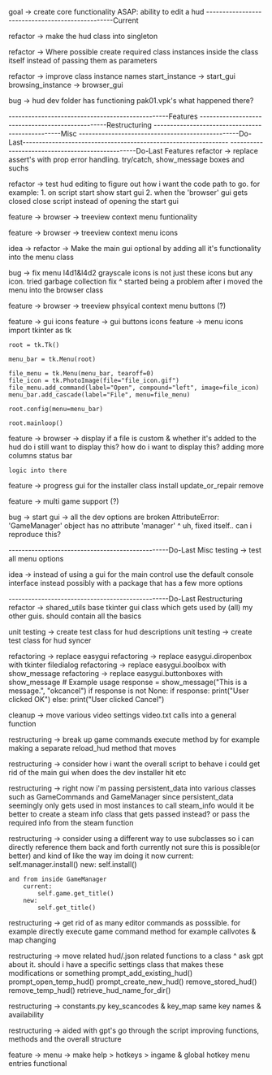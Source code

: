 goal -> create core functionality ASAP: ability to edit a hud
-------------------------------------------------Current

refactor -> make the hud class into singleton

refactor -> Where possible create required class instances inside the class itself instead of passing them as parameters

refactor -> improve class instance names
	start_instance -> start_gui
	browsing_instance -> browser_gui


bug -> hud dev folder has functioning pak01.vpk's what happened there?



















-------------------------------------------------Features
-------------------------------------------------Restructuring
-------------------------------------------------Misc
-------------------------------------------------Do-Last---------------------------------------------------------------
-------------------------------------------------Do-Last Features
refactor -> replace assert's with prop error handling. try/catch, show_message boxes and suchs

refactor -> test hud editing to figure out how i want the code path to go. for example:
	1. on script start show start gui
	2. when the 'browser' gui gets closed close script instead of opening the start gui

feature -> browser -> treeview context menu funtionality

feature -> browser -> treeview context menu icons

idea -> refactor -> Make the main gui optional by adding all it's functionality into the menu class

bug -> fix menu l4d1&l4d2 grayscale icons
	is not just these icons but any icon. tried garbage collection fix
	^ started being a problem after i moved the menu into the browser class

feature -> browser -> treeview phsyical context menu buttons (?)

feature -> gui icons
feature -> gui buttons icons
feature -> menu icons
	import tkinter as tk

	root = tk.Tk()

	menu_bar = tk.Menu(root)

	file_menu = tk.Menu(menu_bar, tearoff=0)
	file_icon = tk.PhotoImage(file="file_icon.gif")
	file_menu.add_command(label="Open", compound="left", image=file_icon)
	menu_bar.add_cascade(label="File", menu=file_menu)

	root.config(menu=menu_bar)

	root.mainloop()

feature -> browser -> display if a file is custom & whether it's added to the hud
	do i still want to display this?
	how do i want to display this?
		adding more columns
		status bar
	
	logic into there

feature -> progress gui for the installer class
	install
	update_or_repair
	remove


feature -> multi game support (?)


bug -> start gui -> all the dev options are broken
	AttributeError: 'GameManager' object has no attribute 'manager'
	^ uh, fixed itself.. can i reproduce this?

-------------------------------------------------Do-Last Misc
testing -> test all menu options

idea -> instead of using a gui for the main control use the default console interface instead
	possibly with a package that has a few more options

-------------------------------------------------Do-Last Restructuring
refactor -> shared_utils base tkinter gui class which gets used by (all) my other guis. should contain all the basics

unit testing -> create test class for hud descriptions
unit testing -> create test class for hud syncer

refactoring -> replace easygui
	refactoring -> replace easygui.diropenbox with tkinter filedialog
	refactoring -> replace easygui.boolbox with show_message
	refactoring -> replace easygui.buttonboxes with show_message
			# Example usage
			response = show_message("This is a message.", "okcancel")
			if response is not None:
				if response:
					print("User clicked OK")
				else:
					print("User clicked Cancel")

cleanup -> move various video settings video.txt calls into a general function

restructuring -> break up game commands execute method by for example making a separate reload_hud method that moves

restructuring -> consider how i want the overall script to behave
	i could get rid of the main gui
	when does the dev installer hit
	etc

restructuring -> right now i'm passing persistent_data into various classes such as GameCommands and GameManager
	since persistent_data seemingly only gets used in most instances to call steam_info would it be better
	to create a steam info class that gets passed instead? or pass the required info from the steam function

restructuring -> consider using a different way to use subclasses so i can directly reference them back and forth
	currently not sure this is possible(or better) and kind of like the way im doing it now
	current:
		self.manager.install()
	new:
		self.install()

	and from inside GameManager
		current:
			self.game.get_title()
		new:
			self.get_title()

restructuring -> get rid of as many editor commands as posssible. for example directly execute game command method
	for example callvotes & map changing

restructuring -> move related hud/.json related functions to a class
	^ ask gpt about it. should i have a specific settings class that makes these modifications or something
	prompt_add_existing_hud()
	prompt_open_temp_hud()
	prompt_create_new_hud()
	remove_stored_hud()
	remove_temp_hud()
	retrieve_hud_name_for_dir()

restructuring -> constants.py key_scancodes & key_map same key names & availability

restructuring -> aided with gpt's go through the script improving functions, methods and the overall structure

feature -> menu -> make help > hotkeys > ingame & global hotkey menu entries functional
